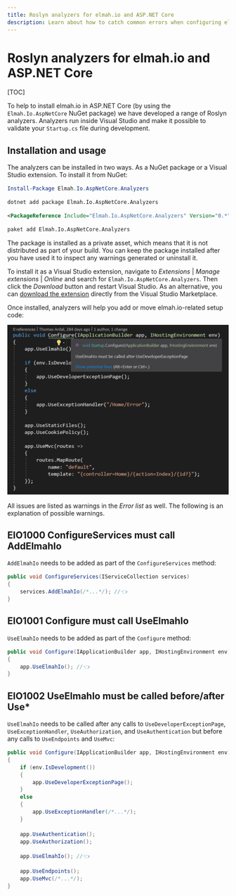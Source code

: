 ```yaml
---
title: Roslyn analyzers for elmah.io and ASP.NET Core
description: Learn about how to catch common errors when configuring elmah.io in ASP.NET Core using our custom Roslyn Analyzers for Visual Studio.
---
```


# Roslyn analyzers for elmah.io and ASP.NET Core

[TOC]

To help to install elmah.io in ASP.NET Core (by using the `Elmah.Io.AspNetCore` NuGet package) we have developed a range of Roslyn analyzers. Analyzers run inside Visual Studio and make it possible to validate your `Startup.cs` file during development.

## Installation and usage

The analyzers can be installed in two ways. As a NuGet package or a Visual Studio extension. To install it from NuGet:

```powershell fct_label="Package Manager"
Install-Package Elmah.Io.AspNetCore.Analyzers
```
```cmd fct_label=".NET CLI"
dotnet add package Elmah.Io.AspNetCore.Analyzers
```
```xml fct_label="PackageReference"
<PackageReference Include="Elmah.Io.AspNetCore.Analyzers" Version="0.*" />
```
```xml fct_label="Paket CLI"
paket add Elmah.Io.AspNetCore.Analyzers
```

The package is installed as a private asset, which means that it is not distributed as part of your build. You can keep the package installed after you have used it to inspect any warnings generated or uninstall it.

To install it as a Visual Studio extension, navigate to *Extensions* | *Manage extensions* | *Online* and search for `Elmah.Io.AspNetCore.Analyzers`. Then click the *Download* button and restart Visual Studio. As an alternative, you can [download the extension](https://marketplace.visualstudio.com/items?itemName=elmahio.elmahioaspnetcoreanalyzers) directly from the Visual Studio Marketplace.

Once installed, analyzers will help you add or move elmah.io-related setup code:

![Roslyn analyzers](images/roslyn-analyzers.png)

All issues are listed as warnings in the *Error list* as well. The following is an explanation of possible warnings.

## EIO1000 ConfigureServices must call AddElmahIo

`AddElmahIo` needs to be added as part of the `ConfigureServices` method:

```csharp
public void ConfigureServices(IServiceCollection services)
{
    services.AddElmahIo(/*...*/); //👈
}
```

## EIO1001 Configure must call UseElmahIo

`UseElmahIo` needs to be added as part of the `Configure` method:

```csharp
public void Configure(IApplicationBuilder app, IHostingEnvironment env)
{
    app.UseElmahIo(); //👈
}
```

## EIO1002 UseElmahIo must be called before/after Use*

`UseElmahIo` needs to be called after any calls to `UseDeveloperExceptionPage`, `UseExceptionHandler`, `UseAuthorization`, and `UseAuthentication` but before any calls to `UseEndpoints` and `UseMvc`:

```csharp
public void Configure(IApplicationBuilder app, IHostingEnvironment env)
{
    if (env.IsDevelopment())
    {
        app.UseDeveloperExceptionPage();
    }
    else
    {
        app.UseExceptionHandler(/*...*/);
    }

    app.UseAuthentication();
    app.UseAuthorization();

    app.UseElmahIo(); //👈

    app.UseEndpoints();
    app.UseMvc(/*...*/);
}
```